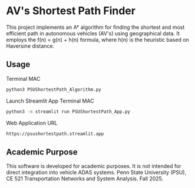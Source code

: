 # AV's Shortest Path Finder

This project implements an A* algorithm for finding the shortest and most efficient path in autonomous vehicles (AV's) using geographical data. It employs the f(n) = g(n) + h(n) formula, where h(n) is the heuristic based on Haversine distance.

## Usage
Terminal MAC
```bash
python3 PSUShortestPath_Algorithm.py
```
Launch Streamlit App 
Terminal MAC
```bash
python3 -m streamlit run PSUShortestPath_App.py
```
Web Application URL 
```bash
https://psushortestpath.streamlit.app 
```

## Academic Purpose
This software is developed for academic purposes. It is not intended for direct integration into vehicle ADAS systems.
Penn State University (PSU), CE 521 Transportation Networks and System Analysis. Fall 2025. 